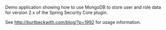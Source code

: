 Demo application showing how to use MongoDB to store user and role data for version 2.x of the Spring Security Core plugin.

See http://burtbeckwith.com/blog/?p=1992 for usage information.